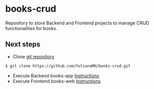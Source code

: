 # books-crud
Repository to store Backend and Frontend projects to manage CRUD functionalities for books.

## Next steps
- Clone [git repository](https://github.com/YulianaMH/books-crud)
```bash
$ git clone https://github.com/YulianaMH/books-crud.git
```
- Execute Backend books-app [Instructions](https://github.com/YulianaMH/books-crud/tree/main/books-app)
- Execute Frontend books-web [Instructions](https://github.com/YulianaMH/books-crud/tree/main/books-web)
